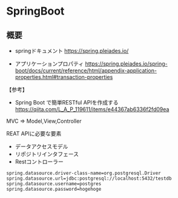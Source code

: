 # SpringBoot

## 概要

- springドキュメント
https://spring.pleiades.io/

- アプリケーションプロパティ
https://spring.pleiades.io/spring-boot/docs/current/reference/html/appendix-application-properties.html#transaction-properties

【参考】
- Spring Boot で簡単RESTful APIを作成する
https://qiita.com/L_A_P_119611/items/e44367ab6336f2fd09ea

MVC ⇒ Model,View,Controller

REAT APIに必要な要素

- データアクセスモデル
- リポジトリインタフェース
- Restコントローラー


```properties:/src/main/resources/application.properties
spring.datasource.driver-class-name=org.postgresql.Driver
spring.datasource.url=jdbc:postgresql://localhost:5432/testdb
spring.datasource.username=postgres
spring.datasource.password=hogehoge
```